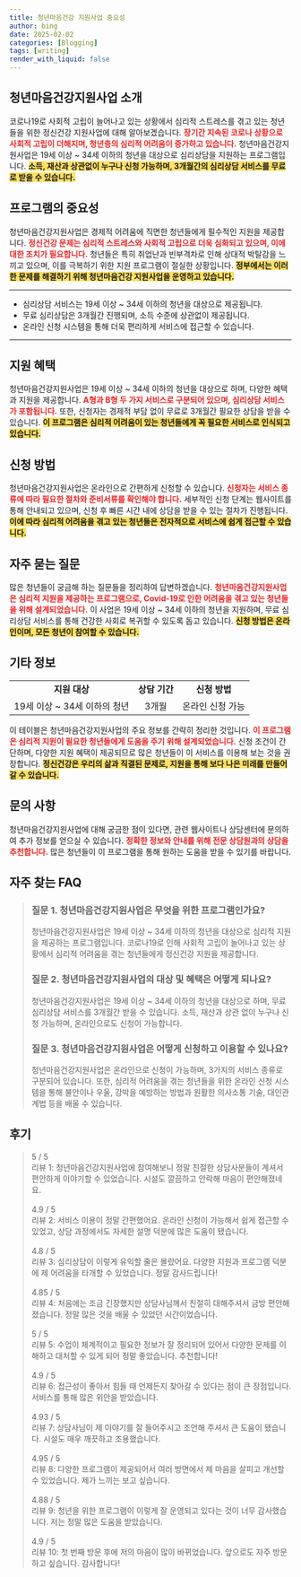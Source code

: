 ```yaml
---
title: 청년마음건강 지원사업 중요성
author: bing
date: 2025-02-02
categories: [Blogging]
tags: [writing]
render_with_liquid: false
---
```



<h2 id='청년마음건강지원사업소개'>청년마음건강지원사업 소개</h2>

<p>코로나19로 사회적 고립이 늘어나고 있는 상황에서 심리적 스트레스를 겪고 있는 청년들을 위한 정신건강 지원사업에 대해 알아보겠습니다. <b><span style="color: #ee2323;">장기간 지속된 코로나 상황으로 사회적 고립이 더해지며, 청년층의 심리적 어려움이 증가하고 있습니다.</span></b> 청년마음건강지원사업은 19세 이상 ~ 34세 이하의 청년을 대상으로 심리상담을 지원하는 프로그램입니다. <b><span style="background-color: #ffe066;">소득, 재산과 상관없이 누구나 신청 가능하며, 3개월간의 심리상담 서비스를 무료로 받을 수 있습니다.</span></b></p>

<h2 id='프로그램의중요성'>프로그램의 중요성</h2>

<p>청년마음건강지원사업은 경제적 어려움에 직면한 청년들에게 필수적인 지원을 제공합니다. <b><span style="color: #ee2323;">정신건강 문제는 심리적 스트레스와 사회적 고립으로 더욱 심화되고 있으며, 이에 대한 조치가 필요합니다.</span></b> 청년들은 특히 취업난과 빈부격차로 인해 상대적 박탈감을 느끼고 있으며, 이를 극복하기 위한 지원 프로그램이 절실한 상황입니다. <b><span style="background-color: #ffe066;">정부에서는 이러한 문제를 해결하기 위해 청년마음건강 지원사업을 운영하고 있습니다.</span></b></p>

<hr />

<ul>
    <li>심리상담 서비스는 19세 이상 ~ 34세 이하의 청년을 대상으로 제공됩니다.</li>
    <li>무료 심리상담은 3개월간 진행되며, 소득 수준에 상관없이 제공됩니다.</li>
    <li>온라인 신청 시스템을 통해 더욱 편리하게 서비스에 접근할 수 있습니다.</li>
</ul>

<hr />

<h2 id='지원혜택'>지원 혜택</h2>

<p>청년마음건강지원사업은 19세 이상 ~ 34세 이하의 청년을 대상으로 하며, 다양한 혜택과 지원을 제공합니다. <b><span style="color: #ee2323;">A형과 B형 두 가지 서비스로 구분되어 있으며, 심리상담 서비스가 포함됩니다.</span></b> 또한, 신청자는 경제적 부담 없이 무료로 3개월간 필요한 상담을 받을 수 있습니다. <b><span style="background-color: #ffe066;">이 프로그램은 심리적 어려움이 있는 청년들에게 꼭 필요한 서비스로 인식되고 있습니다.</span></b></p>

<h2 id='신청방법'>신청 방법</h2>

<p>청년마음건강지원사업은 온라인으로 간편하게 신청할 수 있습니다. <b><span style="color: #ee2323;">신청자는 서비스 종류에 따라 필요한 절차와 준비서류를 확인해야 합니다.</span></b> 세부적인 신청 단계는 웹사이트를 통해 안내되고 있으며, 신청 후 빠른 시간 내에 상담을 받을 수 있는 절차가 진행됩니다. <b><span style="background-color: #ffe066;">이에 따라 심리적 어려움을 겪고 있는 청년들은 전자적으로 서비스에 쉽게 접근할 수 있습니다.</span></b></p>

<h2 id='자주묻는질문'>자주 묻는 질문</h2>

<p>많은 청년들이 궁금해 하는 질문들을 정리하여 답변하겠습니다. <b><span style="color: #ee2323;">청년마음건강지원사업은 심리적 지원을 제공하는 프로그램으로, Covid-19로 인한 어려움을 겪고 있는 청년들을 위해 설계되었습니다.</span></b> 이 사업은 19세 이상 ~ 34세 이하의 청년을 지원하며, 무료 심리상담 서비스를 통해 건강한 사회로 복귀할 수 있도록 돕고 있습니다. <b><span style="background-color: #ffe066;">신청 방법은 온라인이며, 모든 청년이 참여할 수 있습니다.</span></b></p>

<h2 id='기타정보'>기타 정보</h2>

<table>
    <tr>
        <td style="text-align: center; height: 17px;"><b>지원 대상</b></td>
        <td style="text-align: center; height: 17px;"><b>상담 기간</b></td>
        <td style="text-align: center; height: 17px;"><b>신청 방법</b></td>
    </tr>
    <tr>
        <td style="text-align: center; height: 17px;">19세 이상 ~ 34세 이하의 청년</td>
        <td style="text-align: center; height: 17px;">3개월</td>
        <td style="text-align: center; height: 17px;">온라인 신청 가능</td>
    </tr>
</table>

<p>이 테이블은 청년마음건강지원사업의 주요 정보를 간략히 정리한 것입니다. <b><span style="color: #ee2323;">이 프로그램은 심리적 지원이 필요한 청년들에게 도움을 주기 위해 설계되었습니다.</span></b> 신청 조건이 간단하며, 다양한 지원 혜택이 제공되므로 많은 청년들이 이 서비스를 이용해 보는 것을 권장합니다. <b><span style="background-color: #ffe066;">정신건강은 우리의 삶과 직결된 문제로, 지원을 통해 보다 나은 미래를 만들어갈 수 있습니다.</span></b></p>

<h2 id='문의사항'>문의 사항</h2>

<p>청년마음건강지원사업에 대해 궁금한 점이 있다면, 관련 웹사이트나 상담센터에 문의하여 추가 정보를 얻으실 수 있습니다. <b><span style="color: #ee2323;">정확한 정보와 안내를 위해 전문 상담원과의 상담을 추천합니다.</span></b> 많은 청년들이 이 프로그램을 통해 원하는 도움을 받을 수 있기를 바랍니다.</p>


<h2 id='자주_찾는_FAQ'>자주 찾는 FAQ</h2>
<div itemscope="" itemtype="https://schema.org/FAQPage"> 
<blockquote> 
<div itemscope="" itemprop="mainEntity" itemtype="https://schema.org/Question"> 
<h3 itemprop="name">질문 1. 청년마음건강지원사업은 무엇을 위한 프로그램인가요?</h3> 
<div itemscope="" itemprop="acceptedAnswer" itemtype="https://schema.org/Answer"> 
<span itemprop="text"> 
<p>청년마음건강지원사업은 19세 이상 ~ 34세 이하의 청년을 대상으로 심리적 지원을 제공하는 프로그램입니다. 코로나19로 인해 사회적 고립이 늘어나고 있는 상황에서 심리적 어려움을 겪는 청년들에게 정신건강 지원을 제공합니다.</p> 
</span> </div> </div> 

<div itemscope="" itemprop="mainEntity" itemtype="https://schema.org/Question"> 
<h3 itemprop="name">질문 2. 청년마음건강지원사업의 대상 및 혜택은 어떻게 되나요?</h3> 
<div itemscope="" itemprop="acceptedAnswer" itemtype="https://schema.org/Answer"> 
<span itemprop="text"> 
<p>청년마음건강지원사업은 19세 이상 ~ 34세 이하의 청년을 대상으로 하며, 무료 심리상담 서비스를 3개월간 받을 수 있습니다. 소득, 재산과 상관 없이 누구나 신청 가능하며, 온라인으로도 신청이 가능합니다.</p> 
</span> </div> </div> 

<div itemscope="" itemprop="mainEntity" itemtype="https://schema.org/Question"> 
<h3 itemprop="name">질문 3. 청년마음건강지원사업은 어떻게 신청하고 이용할 수 있나요?</h3> 
<div itemscope="" itemprop="acceptedAnswer" itemtype="https://schema.org/Answer"> 
<span itemprop="text"> 
<p>청년마음건강지원사업은 온라인으로 신청이 가능하며, 3가지의 서비스 종류로 구분되어 있습니다. 또한, 심리적 어려움을 겪는 청년들을 위한 온라인 신청 시스템을 통해 불안이나 우울, 강박을 예방하는 방법과 원활한 의사소통 기술, 대인관계법 등을 배울 수 있습니다.</p> 
</span> </div> </div> 

<p></blockquote> 
</div></p>
<h2 id='후기'>후기</h2>
<div itemscope itemtype="https://schema.org/Product">
  <blockquote>
  <div itemprop="review" itemscope itemtype="https://schema.org/Review">
      <div itemprop="reviewRating" itemscope itemtype="https://schema.org/Rating"> <span itemprop="ratingValue">5</span> / <span itemprop="bestRating">5</span> </div>
      <span itemprop="reviewBody">리뷰 1: 청년마음건강지원사업에 참여해보니 정말 친절한 상담사분들이 계셔서 편안하게 이야기할 수 있었습니다. 시설도 깔끔하고 안락해 마음이 편안해졌네요.</span>
  </div>
  <br>
  <div itemprop="review" itemscope itemtype="https://schema.org/Review">
      <div itemprop="reviewRating" itemscope itemtype="https://schema.org/Rating"> <span itemprop="ratingValue">4.9</span> / <span itemprop="bestRating">5</span> </div>
      <span itemprop="reviewBody">리뷰 2: 서비스 이용이 정말 간편했어요. 온라인 신청이 가능해서 쉽게 접근할 수 있었고, 상담 과정에서도 자세한 설명 덕분에 많은 도움이 됐습니다.</span>
  </div>
  <br>
  <div itemprop="review" itemscope itemtype="https://schema.org/Review">
      <div itemprop="reviewRating" itemscope itemtype="https://schema.org/Rating"> <span itemprop="ratingValue">4.8</span> / <span itemprop="bestRating">5</span> </div>
      <span itemprop="reviewBody">리뷰 3: 심리상담이 이렇게 유익할 줄은 몰랐어요. 다양한 지원과 프로그램 덕분에 제 어려움을 타개할 수 있었습니다. 정말 감사드립니다!</span>
  </div>
  <br>
  <div itemprop="review" itemscope itemtype="https://schema.org/Review">
      <div itemprop="reviewRating" itemscope itemtype="https://schema.org/Rating"> <span itemprop="ratingValue">4.85</span> / <span itemprop="bestRating">5</span> </div>
      <span itemprop="reviewBody">리뷰 4: 처음에는 조금 긴장했지만 상담사님께서 친절히 대해주셔서 금방 편안해졌습니다. 정말 많은 것을 배울 수 있었던 시간이었습니다.</span>
  </div>
  <br>
  <div itemprop="review" itemscope itemtype="https://schema.org/Review">
      <div itemprop="reviewRating" itemscope itemtype="https://schema.org/Rating"> <span itemprop="ratingValue">5</span> / <span itemprop="bestRating">5</span> </div>
      <span itemprop="reviewBody">리뷰 5: 수업이 체계적이고 필요한 정보가 잘 정리되어 있어서 다양한 문제를 이해하고 대처할 수 있게 되어 정말 좋았습니다. 추천합니다!</span>
  </div>
  <br>
  <div itemprop="review" itemscope itemtype="https://schema.org/Review">
      <div itemprop="reviewRating" itemscope itemtype="https://schema.org/Rating"> <span itemprop="ratingValue">4.9</span> / <span itemprop="bestRating">5</span> </div>
      <span itemprop="reviewBody">리뷰 6: 접근성이 좋아서 힘들 때 언제든지 찾아갈 수 있다는 점이 큰 장점입니다. 서비스를 통해 많은 위안을 받았습니다.</span>
  </div>
  <br>
  <div itemprop="review" itemscope itemtype="https://schema.org/Review">
      <div itemprop="reviewRating" itemscope itemtype="https://schema.org/Rating"> <span itemprop="ratingValue">4.93</span> / <span itemprop="bestRating">5</span> </div>
      <span itemprop="reviewBody">리뷰 7: 상담사님이 제 이야기를 잘 들어주시고 조언해 주셔서 큰 도움이 됐습니다. 시설도 매우 깨끗하고 조용했습니다.</span>
  </div>
  <br>
  <div itemprop="review" itemscope itemtype="https://schema.org/Review">
      <div itemprop="reviewRating" itemscope itemtype="https://schema.org/Rating"> <span itemprop="ratingValue">4.95</span> / <span itemprop="bestRating">5</span> </div>
      <span itemprop="reviewBody">리뷰 8: 다양한 프로그램이 제공되어서 여러 방면에서 제 마음을 살피고 개선할 수 있었습니다. 제가 느끼는 보고 싶습니다.</span>
  </div>
  <br>
  <div itemprop="review" itemscope itemtype="https://schema.org/Review">
      <div itemprop="reviewRating" itemscope itemtype="https://schema.org/Rating"> <span itemprop="ratingValue">4.88</span> / <span itemprop="bestRating">5</span> </div>
      <span itemprop="reviewBody">리뷰 9: 청년을 위한 프로그램이 이렇게 잘 운영되고 있다는 것이 너무 감사했습니다. 저는 정말 많은 도움을 받았습니다.</span>
  </div>
  <br>
  <div itemprop="review" itemscope itemtype="https://schema.org/Review">
      <div itemprop="reviewRating" itemscope itemtype="https://schema.org/Rating"> <span itemprop="ratingValue">4.9</span> / <span itemprop="bestRating">5</span> </div>
      <span itemprop="reviewBody">리뷰 10: 첫 번째 방문 후에 저의 마음이 많이 바뀌었습니다. 앞으로도 자주 방문하고 싶습니다. 감사합니다!</span>
  </div>
  </blockquote>
</div>
